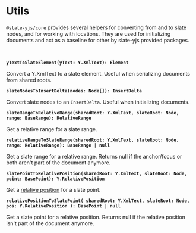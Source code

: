 # Utils

`@slate-yjs/core` provides several helpers for converting from and to slate nodes, and for working with locations. They are used for initializing documents and act as a baseline for other by slate-yjs provided packages.

<br/>

**`yTextToSlateElement(yText: Y.XmlText): Element`**

Convert a Y.XmlText to a slate element. Useful when serializing documents from shared roots.

**`slateNodesToInsertDelta(nodes: Node[]): InsertDelta`**

Convert slate nodes to an `InsertDelta`. Useful when initializing documents.

**`slateRangeToRelativeRange(sharedRoot: Y.XmlText, slateRoot: Node, range: BaseRange): RelativeRange`**

Get a relative range for a slate range.

**`relativeRangeToSlateRange(sharedRoot: Y.XmlText, slateRoot: Node, range: RelativeRange): BaseRange | null`**

Get a slate range for a relative range. Returns null if the anchor/focus or both aren't part of the document anymore.

**`slatePointToRelativePosition(sharedRoot: Y.XmlText, slateRoot: Node, point: BasePoint): Y.RelativePosition`**

Get a [relative position](https://docs.yjs.dev/api/relative-positions) for a slate point.

**`relativePositionToSlatePoint( sharedRoot: Y.XmlText, slateRoot: Node, pos: Y.RelativePosition ): BasePoint | null`**

Get a slate point for a relative position. Returns null if the relative position isn't part of the document anymore.

